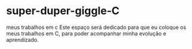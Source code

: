# super-duper-giggle-C
meus trabalhos em c
Este espaço será dedicado para que eu coloque os meus trabalhos em C, para poder acompanhar minha evolução e aprendizado.

